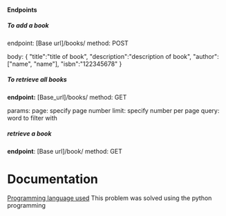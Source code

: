 <h4>Endpoints</h4>
<h5>To add a book</h5>
endpoint: [Base url]/books/ method: POST

body: {
    "title":"title of book",
    "description":"description of book",
    "author":["name", "name"],
    "isbn":"122345678"
}

<h5>To retrieve all books</h5>
<b>endpoint:</b> [Base_url]/books/ method: GET

params:
page: specify page number
limit: specify number per page
query: word to filter with

<h5>retrieve a book</h5>
<b>endpoint</b>: [Base url]/book/<book_id> method: GET


<h1>Documentation</h1>
<u>Programming language used</u>
This problem was solved using the python programming 

